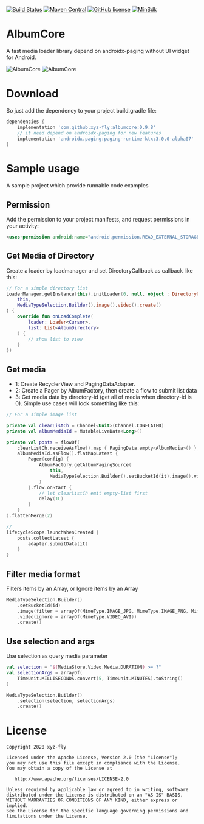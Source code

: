 [![Build Status](https://travis-ci.com/xyz-fly/AlbumCore.svg?branch=master)](https://travis-ci.com/xyz-fly/AlbumCore)
[![Maven Central](https://maven-badges.herokuapp.com/maven-central/com.github.xyz-fly/albumcore/badge.svg)](https://maven-badges.herokuapp.com/maven-central/com.github.xyz-fly/albumcore)
[![GitHub license](https://img.shields.io/badge/license-Apache%20License%202.0-blue.svg?style=flat)](https://www.apache.org/licenses/LICENSE-2.0)
[![MinSdk](https://img.shields.io/badge/%20MinSdk%20-%2016%2B%20-f0ad4e.svg)](https://android-arsenal.com/api?level=16)

# AlbumCore
A fast media loader library depend on androidx-paging without UI widget for Android. 

![AlbumCore](https://raw.github.com/xyz-fly/AlbumCore/master/static/album_1.gif) ![AlbumCore](https://raw.github.com/xyz-fly/AlbumCore/master/static/album_2.png)

# Download
So just add the dependency to your project build.gradle file:
```groovy
dependencies {
    implementation 'com.github.xyz-fly:albumcore:0.9.8'
    // it need depend on androidx-paging for new features
    implementation 'androidx.paging:paging-runtime-ktx:3.0.0-alpha07'
}
```
# Sample usage
A sample project which provide runnable code examples

## Permission
Add the permission to your project manifests, and request permissions in your activity:
```xml
<uses-permission android:name="android.permission.READ_EXTERNAL_STORAGE" />
```

## Get Media of Directory
Create a loader by loadmanager and set DirectoryCallback as callback like this:  
```kotlin
// For a simple directory list
LoaderManager.getInstance(this).initLoader(0, null, object : DirectoryCallback(
    this,
    MediaTypeSelection.Builder().image().video().create()
) {
    override fun onLoadComplete(
        loader: Loader<Cursor>,
        list: List<AlbumDirectory>
    ) {
        // show list to view
    }
})
```

## Get media
- 1: Create RecyclerView and PagingDataAdapter.
- 2: Create a Pager by AlbumFactory, then create a flow to submit list data
- 3: Get media data by directory-id (get all of media when directory-id is 0).
Simple use cases will look something like this:   
```kotlin
// For a simple image list

private val clearListCh = Channel<Unit>(Channel.CONFLATED)
private val albumMediaId = MutableLiveData<Long>()

private val posts = flowOf(
    clearListCh.receiveAsFlow().map { PagingData.empty<AlbumMedia>() },
    albumMediaId.asFlow().flatMapLatest {
        Pager(config) {
            AlbumFactory.getAlbumPagingSource(
                this,
                MediaTypeSelection.Builder().setBucketId(it).image().video().create()
            )
        }.flow.onStart {
            // let clearListCh emit empty-list first
            delay(1L)
        }
    }
).flattenMerge(2)

//
lifecycleScope.launchWhenCreated {
    posts.collectLatest {
        adapter.submitData(it)
    }
}
```

## Filter media format
Filters items by an Array, or Ignore items by an Array
```kotlin
MediaTypeSelection.Builder()
    .setBucketId(id)
    .image(filter = arrayOf(MimeType.IMAGE_JPG, MimeType.IMAGE_PNG, MimeType.IMAGE_WEBP))
    .video(ignore = arrayOf(MimeType.VIDEO_AVI))
    .create()
```

## Use selection and args
Use selection as query media parameter
```kotlin
val selection = "${MediaStore.Video.Media.DURATION} >= ?"
val selectionArgs = arrayOf(
    TimeUnit.MILLISECONDS.convert(5, TimeUnit.MINUTES).toString()
)

MediaTypeSelection.Builder()
    .selection(selection, selectionArgs)
    .create()
```

# License

    Copyright 2020 xyz-fly

    Licensed under the Apache License, Version 2.0 (the "License");
    you may not use this file except in compliance with the License.
    You may obtain a copy of the License at

       http://www.apache.org/licenses/LICENSE-2.0

    Unless required by applicable law or agreed to in writing, software
    distributed under the License is distributed on an "AS IS" BASIS,
    WITHOUT WARRANTIES OR CONDITIONS OF ANY KIND, either express or implied.
    See the License for the specific language governing permissions and
    limitations under the License.
